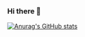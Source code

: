 ### Hi there 👋
[![Anurag's GitHub stats](https://github-readme-stats.vercel.app/api?username=billyabante)](https://github.com/anuraghazra/github-readme-stats)
<!--
**billyabante/billyabante** is a ✨ _special_ ✨ repository because its `README.md` (this file) appears on your GitHub profile.


